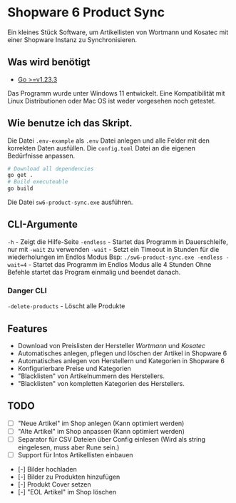 # Shopware 6 Product Sync

Ein kleines Stück Software, um Artikellisten von Wortmann und Kosatec mit einer Shopware Instanz zu Synchronisieren.

## Was wird benötigt

- [Go >=v1.23.3](https://go.dev/)

Das Programm wurde unter Windows 11 entwickelt. Eine Kompatibilität mit Linux Distributionen oder Mac OS ist weder vorgesehen noch getestet.

## Wie benutze ich das Skript.

Die Datei `.env-example` als `.env` Datei anlegen und alle Felder mit den korrekten Daten ausfüllen.
Die `config.toml` Datei an die eigenen Bedürfnisse anpassen.

```sh
# Download all dependencies
go get .
# Build executeable
go build
```

Die Datei `sw6-product-sync.exe` ausführen.

## CLI-Argumente

`-h` - Zeigt die Hilfe-Seite
`-endless` - Startet das Programm in Dauerschleife, nur mit `-wait` zu verwenden
`-wait` - Setzt ein Timeout in Stunden für die wiederholungen im Endlos Modus
Bsp: `./sw6-product-sync.exe -endless -wait=4` - Startet das Programm im Endlos Modus alle 4 Stunden
Ohne Befehle startet das Program einmalig und beendet danach.

### Danger CLI

`-delete-products` - Löscht alle Produkte

## Features

- Download von Preislisten der Hersteller _Wortmann_ und _Kosatec_
- Automatisches anlegen, pflegen und löschen der Artikel in Shopware 6
- Automatisches anlegen von Herstellern und Kategorien in Shopware 6
- Konfigurierbare Preise und Kategorien
- "Blacklisten" von Artikelnummern des Herstellers.
- "Blacklisten" von kompletten Kategorien des Herstellers.

## TODO

- [ ] "Neue Artikel" im Shop anlegen (Kann optimiert werden)
- [ ] "Alte Artikel" im Shop anpassen (Kann optimiert werden)
- [ ] Separator für CSV Dateien über Config einlesen (Wird als string eingelesen, muss aber Rune sein.)
- [ ] Support für Intos Artikellisten einbauen
- [-] Bilder hochladen
- [-] Bilder zu Produkten hinzufügen
- [-] Produkt Cover setzen
- [-] "EOL Artikel" im Shop löschen
